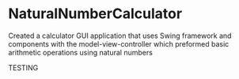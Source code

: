 # NaturalNumberCalculator
Created a calculator GUI application that uses Swing framework and components with the model-view-controller which preformed  basic arithmetic operations using natural numbers

TESTING
